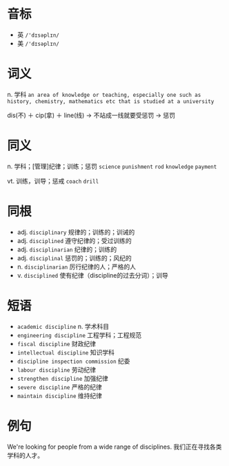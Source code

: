 # 音标

- 英 `/'dɪsəplɪn/`
- 美 `/'dɪsəplɪn/`

# 词义

n. 学科
`an area of knowledge or teaching, especially one such as history, chemistry, mathematics etc that is studied at a university`



dis(不) ＋ cip(拿) ＋ line(线) → 不站成一线就要受惩罚 → 惩罚

# 同义

n. 学科；[管理]纪律；训练；惩罚
`science` `punishment` `rod` `knowledge` `payment`

vt. 训练，训导；惩戒
`coach` `drill`

# 同根

- adj. `disciplinary` 规律的；训练的；训诫的
- adj. `disciplined` 遵守纪律的；受过训练的
- adj. `disciplinarian` 纪律的；训练的
- adj. `disciplinal` 惩罚的；训练的；风纪的
- n. `disciplinarian` 厉行纪律的人；严格的人
- v. `disciplined` 使有纪律（discipline的过去分词）；训导

# 短语

- `academic discipline` n. 学术科目
- `engineering discipline` 工程学科；工程规范
- `fiscal discipline` 财政纪律
- `intellectual discipline` 知识学科
- `discipline inspection commission` 纪委
- `labour discipline` 劳动纪律
- `strengthen discipline` 加强纪律
- `severe discipline` 严格的纪律
- `maintain discipline` 维持纪律

# 例句

We're looking for people from a wide range of disciplines.
我们正在寻找各类学科的人才。


